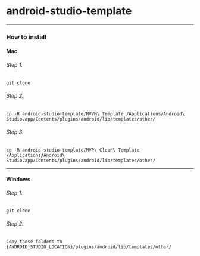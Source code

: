 # android-studio-template

------

### How to install

#### Mac

###### Step 1.
```
git clone 
```

###### Step 2.
```
cp -R android-studio-template/MVVM\ Template /Applications/Android\ Studio.app/Contents/plugins/android/lib/templates/other/
```

###### Step 3.
```
cp -R android-studio-template/MVP\ Clean\ Template /Applications/Android\ Studio.app/Contents/plugins/android/lib/templates/other/
```

------

#### Windows

###### Step 1.
```
git clone 
```

###### Step 2.
```
Copy those folders to {ANDROID_STUDIO_LOCATION}/plugins/android/lib/templates/other/
```

